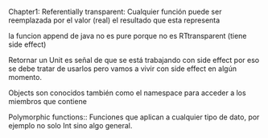 Chapter1:
Referentially transparent: Cualquier función puede ser reemplazada por el valor (real) el resultado que esta representa

la funcion append de java no es pure porque no es RTtransparent (tiene side effect)

Retornar un Unit es señal de que se está trabajando con side effect por eso se debe tratar de usarlos pero vamos a vivir  con side effect en
algún momento.


Objects son conocidos también como el namespace para acceder a los miembros que contiene

Polymorphic functions::
Funciones que aplican a cualquier tipo de dato, por ejemplo no solo Int sino algo general.